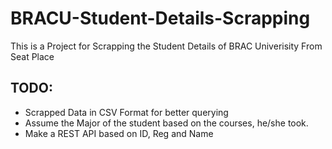 # BRACU-Student-Details-Scrapping
This is a Project for Scrapping the Student Details of BRAC Univerisity From Seat Place

## TODO:
* Scrapped Data in CSV Format for better querying
* Assume the Major of the student based on the courses, he/she took.
* Make a REST API based on ID, Reg and Name
